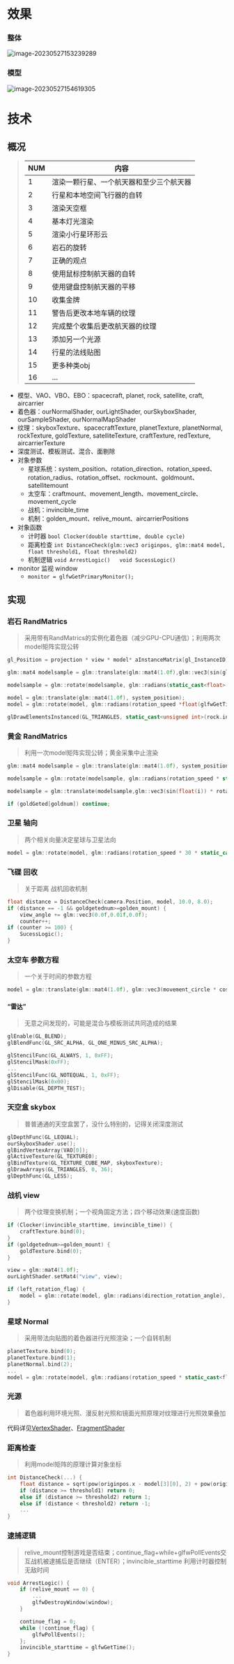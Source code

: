# 效果

### 整体

![image-20230527153239289](img/image-20230527153239289.png)

### 模型

![image-20230527154619305](img/image-20230527154619305.png)



# 技术

## 概况

> | NUM  | 内容                                     |
> | ---- | ---------------------------------------- |
> | 1    | 渲染一颗行星、一个航天器和至少三个航天器 |
> | 2    | 行星和本地空间飞行器的自转               |
> | 3    | 渲染天空框                               |
> | 4    | 基本灯光渲染                             |
> | 5    | 渲染小行星环形云                         |
> | 6    | 岩石的旋转                               |
> | 7    | 正确的观点                               |
> | 8    | 使用鼠标控制航天器的自转                 |
> | 9    | 使用键盘控制航天器的平移                 |
> | 10   | 收集金牌                                 |
> | 11   | 警告后更改本地车辆的纹理                 |
> | 12   | 完成整个收集后更改航天器的纹理           |
> | 13   | 添加另一个光源                           |
> | 14   | 行星的法线贴图                           |
> | 15   | 更多种类obj                              |
> | 16   | …                                        |

- 模型、VAO、VBO、EBO：spacecraft, planet, rock, satellite, craft, aircarrier
- 着色器：ourNormalShader, ourLightShader, ourSkyboxShader, ourSampleShader, ourNormalMapShader
- 纹理：skyboxTexture、spacecraftTexture, planetTexture, planetNormal, rockTexture, goldTexture, satelliteTexture, craftTexture, redTexture, aircarrierTexture
- 深度测试、模板测试、混合、面剔除
- 对象参数
  - 星球系统：system_position、rotation_direction、rotation_speed、rotation_radius、rotation_offset、rockmount、goldmount、satellitemount
  - 太空车：craftmount、movement_length、movement_circle、movement_cycle
  - 战机：invincible_time
  - 机制：golden_mount、relive_mount、aircarrierPositions
- 对象函数
  - 计时器 `bool Clocker(double starttime, double cycle)`
  - 距离检查 `int DistanceCheck(glm::vec3 originpos, glm::mat4 model, float threshold1, float threshold2)`
  - 机制逻辑 `void ArrestLogic()   void SucessLogic()`
- monitor 监视 window
  - `monitor = glfwGetPrimaryMonitor();`



## 实现

### 岩石 RandMatrics

> 采用带有RandMatrics的实例化着色器（减少GPU-CPU通信）；利用两次model矩阵实现公转

```C++
gl_Position = projection * view * model* aInstanceMatrix[gl_InstanceID] * vec4(aPos, 1.0);
```

```C++
glm::mat4 modelsample = glm::translate(glm::mat4(1.0f),glm::vec3(sin(glm::radians(float(i))) * rotation_radius + displacement,displacement,cos(glm::radians(float(i)))*rotation_radius + displacement));

modelsample = glm::rotate(modelsample, glm::radians(static_cast<float>((rand() % 360))), glm::vec3(0.4f, 0.6f, 0.8f));
```

```C++
model = glm::translate(glm::mat4(1.0f), system_position);
model = glm::rotate(model, glm::radians(rotation_speed *float(glfwGetTime())), rotation_direction);	
```

```C++
glDrawElementsInstanced(GL_TRIANGLES, static_cast<unsigned int>(rock.indices.size()), GL_UNSIGNED_INT, 0, rockmount);
```



### 黄金 RandMatrics

> 利用一次model矩阵实现公转；黄金采集中止渲染

```C++
glm::mat4 modelsample = glm::translate(glm::mat4(1.0f), system_position + glm::vec3(displacement));

modelsample = glm::rotate(modelsample, glm::radians(rotation_speed * static_cast<float>(glfwGetTime())), rotation_direction);

modelsample = glm::translate(modelsample,glm::vec3(sin(float(i)) * rotation_radius + displacement, displacement, cos(float(i)) * rotation_radius + displacement));
```

```c++
if (goldGeted[goldnum]) continue;
```



### 卫星 轴向

> 两个相关向量决定星球与卫星法向

```C++
model = glm::rotate(model, glm::radians(rotation_speed * 30 * static_cast<float>(glfwGetTime())), system_position - glm::vec3(model[3][0], model[3][1], model[3][2]));
```



### 飞碟 回收

> 关于距离 战机回收机制

```C++
float distance = DistanceCheck(camera.Position, model, 10.0, 8.0);
if (distance == -1 && goldgetednum>=golden_mount) {
	view_angle += glm::vec3(0.0f,0.01f,0.0f);
	counter++;
if (counter >= 100) {
	SucessLogic();
} 
```



### 太空车 参数方程

> 一个关于时间的参数方程

```C++
model = glm::translate(glm::mat4(1.0f), glm::vec3(movement_circle * cos(movement_cycle*5*glfwGetTime()+craftnum), movement_circle * sin(movement_cycle*5*glfwGetTime()+craftnum),-movement_length+movement_length *sin(movement_cycle*(glfwGetTime()+craftnum))));	
```

#### “雷达”

> 无意之间发现的，可能是混合与模板测试共同造成的结果

```C++
glEnable(GL_BLEND);
glBlendFunc(GL_SRC_ALPHA, GL_ONE_MINUS_SRC_ALPHA);

glStencilFunc(GL_ALWAYS, 1, 0xFF);
glStencilMask(0xFF);
...
glStencilFunc(GL_NOTEQUAL, 1, 0xFF);
glStencilMask(0x00);
glDisable(GL_DEPTH_TEST);
```



### 天空盒 skybox

> 普普通通的天空盒罢了，没什么特别的，记得关闭深度测试

```C++
glDepthFunc(GL_LEQUAL);
ourSkyboxShader.use();
glBindVertexArray(VAO[0]);
glActiveTexture(GL_TEXTURE0);
glBindTexture(GL_TEXTURE_CUBE_MAP, skyboxTexture);
glDrawArrays(GL_TRIANGLES, 0, 36);
glDepthFunc(GL_LESS);
```



### 战机 view

> 两个纹理变换机制；一个视角固定方法；四个移动效果(速度函数)

```C++
if (Clocker(invincible_starttime, invincible_time)) {
	craftTexture.bind(0);
}
if (goldgetednum>=golden_mount) {
	goldTexture.bind(0);
}
```

```C++
view = glm::mat4(1.0f);
ourLightShader.setMat4("view", view);

```

```C++
if (left_rotation_flag) {
	model = glm::rotate(model, glm::radians(direction_rotation_angle), glm::vec3(0.0f, 0.0f, -1.0f));
}	
```



### 星球 Normal

> 采用带法向贴图的着色器进行光照渲染；一个自转机制

```C++
planetTexture.bind(0);
planetTexture.bind(1);
planetNormal.bind(2);
...
model = glm::rotate(model, glm::radians(rotation_speed * static_cast<float>(glfwGetTime())), rotation_direction);
```



### 光源

> 着色器利用环境光照、漫反射光照和镜面光照原理对纹理进行光照效果叠加

代码详见[VertexShader](./exe/VertexShaderCodeLight.glsl)、[FragmentShader](./exe/FragmentShaderCodeLight.glsl)



### 距离检查

> 利用model矩阵的原理计算对象坐标

```C++
int DistanceCheck(...) {
	float distance = sqrt(pow(originpos.x - model[3][0], 2) + pow(originpos.y - model[3][1], 2) + pow(originpos.z - model[3][2], 2));
	if (distance >= threshold1) return 0;
	else if (distance >= threshold2) return 1;
	else if (distance < threshold2) return -1;
	...
}
```



### 逮捕逻辑

> relive_mount控制游戏是否结束；continue_flag+while+glfwPollEvents交互战机被逮捕后是否继续（ENTER）；invincible_starttime 利用计时器控制无敌时间

```C++
void ArrestLogic() {
	if (relive_mount == 0) {
		...
		glfwDestroyWindow(window);
	}

	continue_flag = 0;
	while (!continue_flag) {
		glfwPollEvents();
	};
	invincible_starttime = glfwGetTime();
}
```



